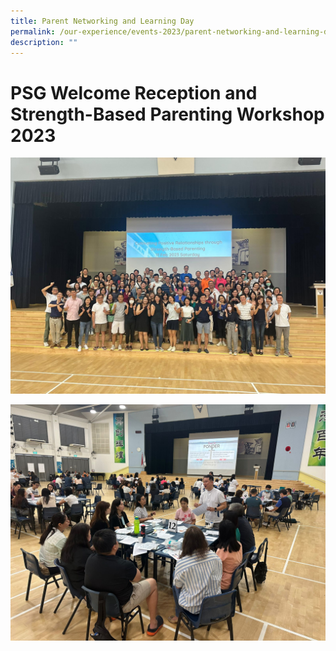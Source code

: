 ```yaml
---
title: Parent Networking and Learning Day
permalink: /our-experience/events-2023/parent-networking-and-learning-day/
description: ""
---
```

# PSG Welcome Reception and Strength-Based Parenting Workshop 2023

![](/images/2023%20parent%20networking%20learning%201.jpg)

![](/images/2023%20parent%20networking%20learning%202.jpg)